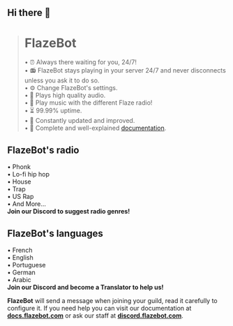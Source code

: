 ## Hi there 👋

<!--

**Here are some ideas to get you started:**

🙋‍♀️ A short introduction - what is your organization all about?
🌈 Contribution guidelines - how can the community get involved?
👩‍💻 Useful resources - where can the community find your docs? Is there anything else the community should know?
🍿 Fun facts - what does your team eat for breakfast?
🧙 Remember, you can do mighty things with the power of [Markdown](https://docs.github.com/github/writing-on-github/getting-started-with-writing-and-formatting-on-github/basic-writing-and-formatting-syntax)
-->
>FlazeBot
>=================================================
>
> • ⏰ Always there waiting for you, 24/7!  
> • 📻 FlazeBot stays playing in your server 24/7 and never disconnects unless you ask it to do so.  
> • ⚙️ Change FlazeBot's settings.  
> • 🎵 Plays high quality audio.  
> • 📜 Play music with the different Flaze radio!   
> • ⏳ 99.99% uptime.  
> • 🔧 Constantly updated and improved.   
> • 🔖 Complete and well-explained [documentation](https://docs.flazebot.com).

FlazeBot's radio  
-------------------------  
• Phonk  
• Lo-fi hip hop  
• House  
• Trap  
• US Rap   
• And More...   
**Join our Discord to suggest radio genres!**  
  
FlazeBot's languages  
-------------------------  
• French  
• English  
• Portuguese   
• German  
• Arabic  
**Join our Discord and become a Translator to help us!**  

**FlazeBot** will send a message when joining your guild, read it carefully to configure it. If you need help you can visit our documentation at **[docs.flazebot.com](https://docs.flazebot.com/)** or ask our staff at **[discord.flazebot.com](https://discord.flazebot.com/)**.  
